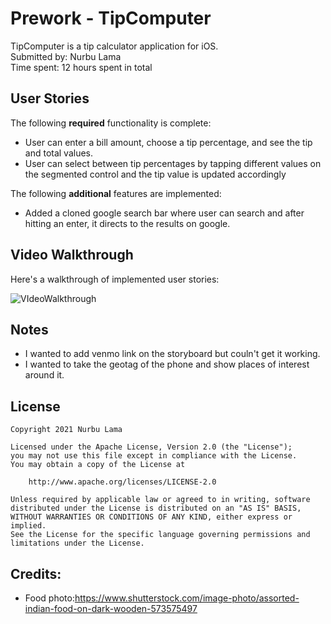 # Prework - TipComputer
TipComputer is a tip calculator application for iOS. <br>
Submitted by: Nurbu Lama <br>
Time spent: 12 hours spent in total <br>

## User Stories
The following **required** functionality is complete:

- User can enter a bill amount, choose a tip percentage, and see the tip and total values.
- User can select between tip percentages by tapping different values on the segmented control and the tip value is updated accordingly

The following **additional** features are implemented:

- Added a cloned google search bar where user can search and after hitting an enter, it directs to the results on google. 

## Video Walkthrough

Here's a walkthrough of implemented user stories:

![VIdeoWalkthrough](https://user-images.githubusercontent.com/76956847/126670256-bfb58649-00c4-413a-8345-44476f677ef3.gif)

## Notes

- I wanted to add venmo link on the storyboard but couln't get it working. 
- I wanted to take the geotag of the phone and show places of interest around it. 

## License

    Copyright 2021 Nurbu Lama

    Licensed under the Apache License, Version 2.0 (the "License");
    you may not use this file except in compliance with the License.
    You may obtain a copy of the License at

        http://www.apache.org/licenses/LICENSE-2.0

    Unless required by applicable law or agreed to in writing, software
    distributed under the License is distributed on an "AS IS" BASIS,
    WITHOUT WARRANTIES OR CONDITIONS OF ANY KIND, either express or implied.
    See the License for the specific language governing permissions and
    limitations under the License.
## Credits:
- Food photo:https://www.shutterstock.com/image-photo/assorted-indian-food-on-dark-wooden-573575497
